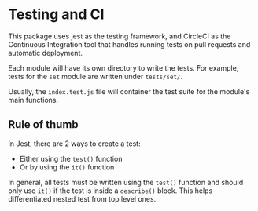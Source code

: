 # Testing and CI

This package uses jest as the testing framework, and CircleCI as the Continuous Integration tool
that handles running tests on pull requests and automatic deployment.


Each module will have its own directory to write the tests.
For example, tests for the `set` module are written under `tests/set/`.

Usually, the `index.test.js` file will container the test suite for the module's main functions.

## Rule of thumb
In Jest, there are 2 ways to create a test:
* Either using the `test()` function
* Or by using the `it()` function

In general, all tests must be written using the `test()` function
and should only use `it()` if the test is inside a `describe()` block.
This helps differentiated nested test from top level ones.
